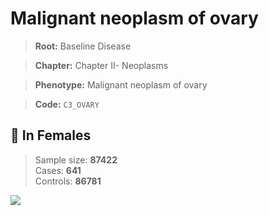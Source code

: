 # Malignant neoplasm of ovary

> **Root:** Baseline Disease  

> **Chapter:** Chapter II- Neoplasms  

> **Phenotype:** Malignant neoplasm of ovary  

> **Code:** `C3_OVARY`

## 👩 In Females  
> Sample size: **87422**  
> Cases: **641**  
> Controls: **86781**
<img src="/Disease/Figures/ALL/Incidence/C3_OVARY.png"/>
<CsvTable src="/public/Disease/Data/ALL/Incidence/COX_C3_OVARY.csv" label="🔍 View full results" />
